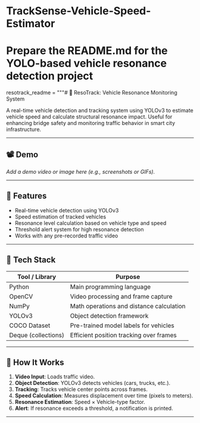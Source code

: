 # TrackSense-Vehicle-Speed-Estimator
# Prepare the README.md for the YOLO-based vehicle resonance detection project

resotrack_readme = """# 🚗 ResoTrack: Vehicle Resonance Monitoring System

A real-time vehicle detection and tracking system using YOLOv3 to estimate vehicle speed and calculate structural resonance impact. Useful for enhancing bridge safety and monitoring traffic behavior in smart city infrastructure.

---

## 📽️ Demo

_Add a demo video or image here (e.g., screenshots or GIFs)._

---

## 🚀 Features

- Real-time vehicle detection using YOLOv3
- Speed estimation of tracked vehicles
- Resonance level calculation based on vehicle type and speed
- Threshold alert system for high resonance detection
- Works with any pre-recorded traffic video

---

## 🧰 Tech Stack

| Tool / Library | Purpose |
|----------------|---------|
| Python | Main programming language |
| OpenCV | Video processing and frame capture |
| NumPy | Math operations and distance calculation |
| YOLOv3 | Object detection framework |
| COCO Dataset | Pre-trained model labels for vehicles |
| Deque (collections) | Efficient position tracking over frames |

---

## 🧠 How It Works

1. **Video Input**: Loads traffic video.
2. **Object Detection**: YOLOv3 detects vehicles (cars, trucks, etc.).
3. **Tracking**: Tracks vehicle center points across frames.
4. **Speed Calculation**: Measures displacement over time (pixels to meters).
5. **Resonance Estimation**: Speed × Vehicle-type factor.
6. **Alert**: If resonance exceeds a threshold, a notification is printed.

---
